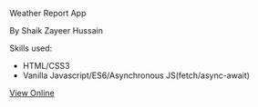 Weather Report App

By Shaik Zayeer Hussain

Skills used:

- HTML/CSS3
- Vanilla Javascript/ES6/Asynchronous JS(fetch/async-await)

[View Online](https://zayeer.github.io/weather-app/)
